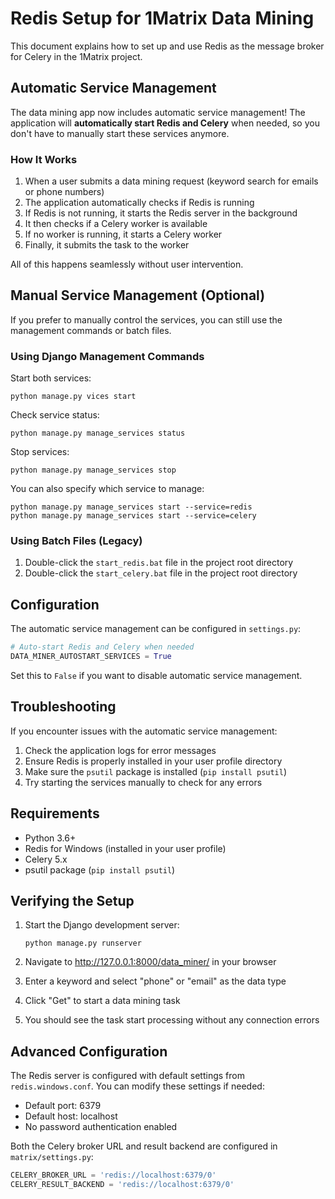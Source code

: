 # Redis Setup for 1Matrix Data Mining

This document explains how to set up and use Redis as the message broker for Celery in the 1Matrix project.

## Automatic Service Management

The data mining app now includes automatic service management! The application will **automatically start Redis and Celery** when needed, so you don't have to manually start these services anymore.

### How It Works

1. When a user submits a data mining request (keyword search for emails or phone numbers)
2. The application automatically checks if Redis is running
3. If Redis is not running, it starts the Redis server in the background
4. It then checks if a Celery worker is available 
5. If no worker is running, it starts a Celery worker
6. Finally, it submits the task to the worker

All of this happens seamlessly without user intervention.

## Manual Service Management (Optional)

If you prefer to manually control the services, you can still use the management commands or batch files.

### Using Django Management Commands

Start both services:
```
python manage.py vices start
```

Check service status:
```
python manage.py manage_services status
```

Stop services:
```
python manage.py manage_services stop
```

You can also specify which service to manage:
```
python manage.py manage_services start --service=redis
python manage.py manage_services start --service=celery
```

### Using Batch Files (Legacy)

1. Double-click the `start_redis.bat` file in the project root directory
2. Double-click the `start_celery.bat` file in the project root directory

## Configuration

The automatic service management can be configured in `settings.py`:

```python
# Auto-start Redis and Celery when needed
DATA_MINER_AUTOSTART_SERVICES = True
```

Set this to `False` if you want to disable automatic service management.

## Troubleshooting

If you encounter issues with the automatic service management:

1. Check the application logs for error messages
2. Ensure Redis is properly installed in your user profile directory
3. Make sure the `psutil` package is installed (`pip install psutil`)
4. Try starting the services manually to check for any errors

## Requirements

- Python 3.6+
- Redis for Windows (installed in your user profile)
- Celery 5.x
- psutil package (`pip install psutil`)

## Verifying the Setup

1. Start the Django development server:
   ```
   python manage.py runserver
   ```

2. Navigate to http://127.0.0.1:8000/data_miner/ in your browser
3. Enter a keyword and select "phone" or "email" as the data type
4. Click "Get" to start a data mining task
5. You should see the task start processing without any connection errors

## Advanced Configuration

The Redis server is configured with default settings from `redis.windows.conf`. You can modify these settings if needed:

- Default port: 6379
- Default host: localhost
- No password authentication enabled

Both the Celery broker URL and result backend are configured in `matrix/settings.py`:

```python
CELERY_BROKER_URL = 'redis://localhost:6379/0'
CELERY_RESULT_BACKEND = 'redis://localhost:6379/0'
``` 